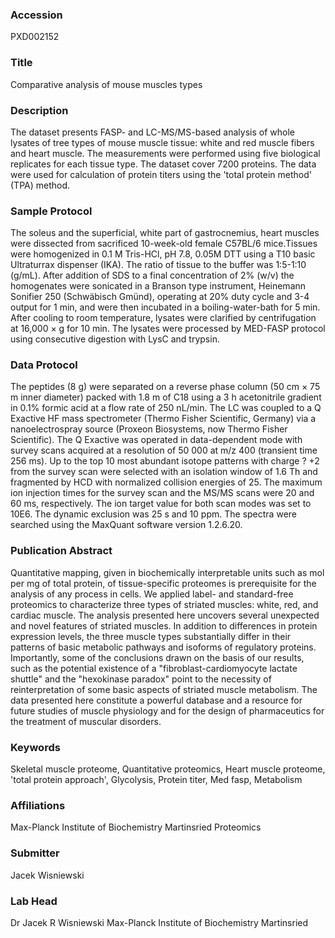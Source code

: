 ### Accession
PXD002152

### Title
Comparative analysis of mouse muscles types

### Description
The dataset presents FASP- and LC-MS/MS-based analysis of whole lysates of tree types of mouse muscle tissue: white and red muscle fibers and heart muscle. The measurements were performed using five biological replicates for each tissue type. The dataset cover 7200 proteins.  The data were used for calculation of protein titers using the 'total protein method' (TPA) method.

### Sample Protocol
The soleus and the superficial, white part of gastrocnemius, heart muscles were dissected from sacrificed 10-week-old female C57BL/6 mice.Tissues were homogenized in 0.1 M Tris-HCl, pH 7.8, 0.05M DTT using a T10 basic Ultraturrax dispenser (IKA). The ratio of tissue to the buffer was 1:5-1:10 (g/mL). After addition of SDS to a final concentration of 2% (w/v) the homogenates were sonicated in a Branson type instrument, Heinemann Sonifier 250 (Schwäbisch Gmünd), operating at 20% duty cycle and 3-4 output for 1 min, and were then incubated in a boiling-water-bath for 5 min.  After cooling to room temperature, lysates were clarified by centrifugation at 16,000 × g for 10 min. The lysates were processed by MED-FASP protocol using consecutive digestion with LysC and trypsin.

### Data Protocol
The peptides (8  g) were separated on a reverse phase column (50 cm × 75  m inner diameter) packed with 1.8  m of C18 using a 3 h acetonitrile gradient in 0.1% formic acid at a flow rate of 250 nL/min. The LC was coupled to a Q Exactive HF mass spectrometer (Thermo Fisher Scientific, Germany) via a nanoelectrospray source (Proxeon Biosystems, now Thermo Fisher Scientific). The Q Exactive was operated in data-dependent mode with survey scans acquired at a resolution of 50 000 at m/z 400 (transient time 256 ms). Up to the top 10 most abundant isotope patterns with charge ? +2 from the survey scan were selected with an isolation window of 1.6 Th and fragmented by HCD with normalized collision energies of 25. The maximum ion injection times for the survey scan and the MS/MS scans were 20 and 60 ms, respectively. The ion target value for both scan modes was set to 10E6. The dynamic exclusion was 25 s and 10 ppm. The spectra were searched using the MaxQuant software version 1.2.6.20.

### Publication Abstract
Quantitative mapping, given in biochemically interpretable units such as mol per mg of total protein, of tissue-specific proteomes is prerequisite for the analysis of any process in cells. We applied label- and standard-free proteomics to characterize three types of striated muscles: white, red, and cardiac muscle. The analysis presented here uncovers several unexpected and novel features of striated muscles. In addition to differences in protein expression levels, the three muscle types substantially differ in their patterns of basic metabolic pathways and isoforms of regulatory proteins. Importantly, some of the conclusions drawn on the basis of our results, such as the potential existence of a "fibroblast-cardiomyocyte lactate shuttle" and the "hexokinase paradox" point to the necessity of reinterpretation of some basic aspects of striated muscle metabolism. The data presented here constitute a powerful database and a resource for future studies of muscle physiology and for the design of pharmaceutics for the treatment of muscular disorders.

### Keywords
Skeletal muscle proteome, Quantitative proteomics, Heart muscle proteome, 'total protein approach', Glycolysis, Protein titer, Med fasp, Metabolism

### Affiliations
Max-Planck Institute of Biochemistry Martinsried
Proteomics

### Submitter
Jacek Wisniewski

### Lab Head
Dr Jacek R Wisniewski
Max-Planck Institute of Biochemistry Martinsried


